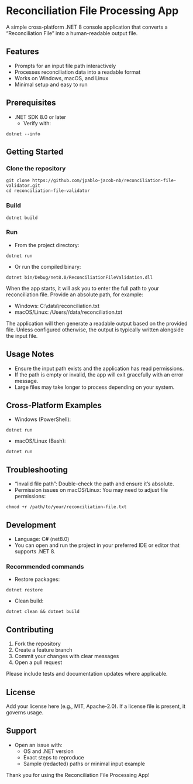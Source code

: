 # Reconciliation File Processing App

A simple cross-platform .NET 8 console application that converts a “Reconciliation File” into a human-readable output file.

## Features
- Prompts for an input file path interactively
- Processes reconciliation data into a readable format
- Works on Windows, macOS, and Linux
- Minimal setup and easy to run

## Prerequisites
- .NET SDK 8.0 or later
    - Verify with:
```shell script
dotnet --info
```


## Getting Started

### Clone the repository
```shell script
git clone https://github.com/jpablo-jacob-nb/reconciliation-file-validator.git
cd reconciliation-file-validator
```


### Build
```shell script
dotnet build
```


### Run
- From the project directory:
```shell script
dotnet run
```

- Or run the compiled binary:
```shell script
dotnet bin/Debug/net8.0/ReconciliationFileValidation.dll
```


When the app starts, it will ask you to enter the full path to your reconciliation file. Provide an absolute path, for example:
- Windows: C:\data\reconciliation.txt
- macOS/Linux: /Users/<your-username>/data/reconciliation.txt

The application will then generate a readable output based on the provided file. Unless configured otherwise, the output is typically written alongside the input file.

## Usage Notes
- Ensure the input path exists and the application has read permissions.
- If the path is empty or invalid, the app will exit gracefully with an error message.
- Large files may take longer to process depending on your system.

## Cross-Platform Examples

- Windows (PowerShell):
```textmate
dotnet run
```

- macOS/Linux (Bash):
```shell script
dotnet run
```


## Troubleshooting
- “Invalid file path”: Double-check the path and ensure it’s absolute.
- Permission issues on macOS/Linux: You may need to adjust file permissions:
```shell script
chmod +r /path/to/your/reconciliation-file.txt
```


## Development
- Language: C# (net8.0)
- You can open and run the project in your preferred IDE or editor that supports .NET 8.

### Recommended commands
- Restore packages:
```shell script
dotnet restore
```

- Clean build:
```shell script
dotnet clean && dotnet build
```


## Contributing
1. Fork the repository
2. Create a feature branch
3. Commit your changes with clear messages
4. Open a pull request

Please include tests and documentation updates where applicable.

## License
Add your license here (e.g., MIT, Apache-2.0). If a license file is present, it governs usage.

## Support
- Open an issue with:
    - OS and .NET version
    - Exact steps to reproduce
    - Sample (redacted) paths or minimal input example

Thank you for using the Reconciliation File Processing App!